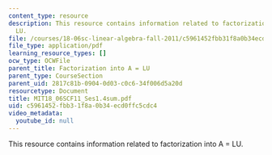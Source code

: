 ```yaml
---
content_type: resource
description: This resource contains information related to factorization into A =
  LU.
file: /courses/18-06sc-linear-algebra-fall-2011/c5961452fbb31f8a0b34ecd0ffc5cdc4_MIT18_06SCF11_Ses1.4sum.pdf
file_type: application/pdf
learning_resource_types: []
ocw_type: OCWFile
parent_title: Factorization into A = LU
parent_type: CourseSection
parent_uid: 2817c81b-0904-0d03-c0c6-34f006d5a20d
resourcetype: Document
title: MIT18_06SCF11_Ses1.4sum.pdf
uid: c5961452-fbb3-1f8a-0b34-ecd0ffc5cdc4
video_metadata:
  youtube_id: null
---
```

This resource contains information related to factorization into A = LU.

